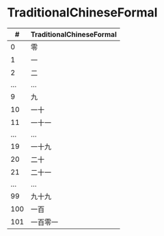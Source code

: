 # TraditionalChineseFormal

| #   | TraditionalChineseFormal |
|-----|--------------------------|
| 0   | 零                       |
| 1   | 一                       |
| 2   | 二                       |
| …   | …                        |
| 9   | 九                       |
| 10  | 一十                     |
| 11  | 一十一                   |
| …   | …                        |
| 19  | 一十九                   |
| 20  | 二十                     |
| 21  | 二十一                   |
| …   | …                        |
| 99  | 九十九                   |
| 100 | 一百                     |
| 101 | 一百零一                 |

